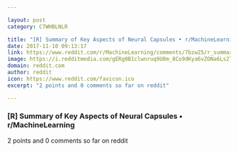 ```yaml
---

layout: post
category: C7WHBLNLR

title: "[R] Summary of Key Aspects of Neural Capsules • r/MachineLearning"
date: 2017-11-10 09:13:17
link: https://www.reddit.com/r/MachineLearning/comments/7bzw25/r_summary_of_key_aspects_of_neural_capsules/
image: https://i.redditmedia.com/gERg0B1clwnruq9U8m_8Co9dKya6vZONa6Ls2lmFFi0.jpg?w=320&s=cb7191bc05223f06529c7aeeb3a0971f
domain: reddit.com
author: reddit
icon: https://www.reddit.com/favicon.ico
excerpt: "2 points and 0 comments so far on reddit"

---
```


### [R] Summary of Key Aspects of Neural Capsules • r/MachineLearning

2 points and 0 comments so far on reddit